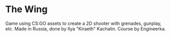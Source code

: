 # The Wing
Game using CS:GO assets to create a 2D shooter with grenades, gunplay, etc.
Made in Russia, done by Ilya "Kiraeth" Kachalin.
Course by Engineerka.
